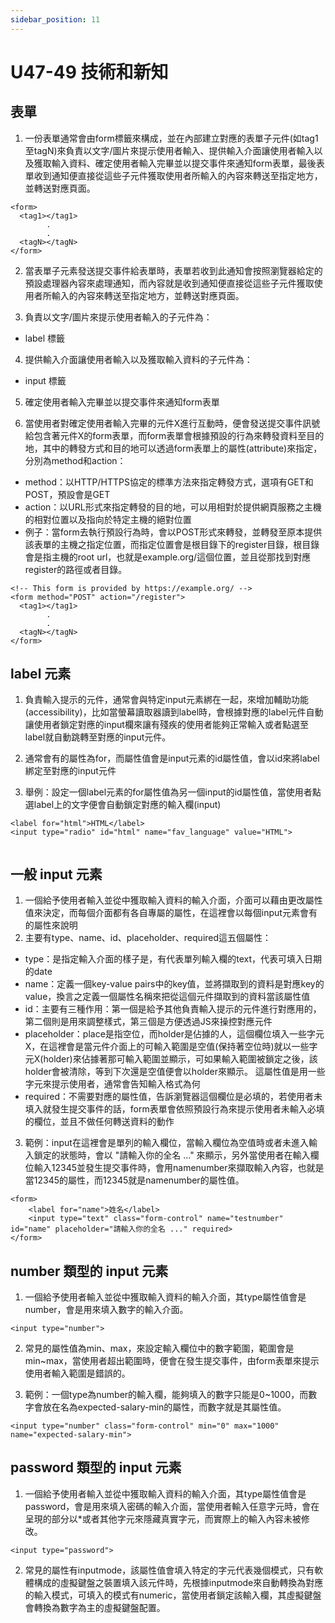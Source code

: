 ```yaml
---
sidebar_position: 11
---
```


# U47-49 技術和新知




## 表單
1. 一份表單通常會由form標籤來構成，並在內部建立對應的表單子元件(如tag1至tagN)來負責以文字/圖片來提示使用者輸入、提供輸入介面讓使用者輸入以及獲取輸入資料、確定使用者輸入完畢並以提交事件來通知form表單，最後表單收到通知便直接從這些子元件獲取使用者所輸入的內容來轉送至指定地方，並轉送對應頁面。
```
<form>
  <tag1></tag1>
        .
        .
  <tagN></tagN>
</form>
```
2. 當表單子元素發送提交事件給表單時，表單若收到此通知會按照瀏覽器給定的預設處理器內容來處理通知，而內容就是收到通知便直接從這些子元件獲取使用者所輸入的內容來轉送至指定地方，並轉送對應頁面。

3. 負責以文字/圖片來提示使用者輸入的子元件為：
  - label 標籤

4. 提供輸入介面讓使用者輸入以及獲取輸入資料的子元件為：
 - input 標籤

5. 確定使用者輸入完畢並以提交事件來通知form表單

6. 當使用者對確定使用者輸入完畢的元件X進行互動時，便會發送提交事件訊號給包含著元件X的form表單，而form表單會根據預設的行為來轉發資料至目的地，其中的轉發方式和目的地可以透過form表單上的屬性(attribute)來指定，分別為method和action：
  - method：以HTTP/HTTPS協定的標準方法來指定轉發方式，選項有GET和POST，預設會是GET
  - action：以URL形式來指定轉發的目的地，可以用相對於提供網頁服務之主機的相對位置以及指向於特定主機的絕對位置
  - 例子：當form去執行預設行為時，會以POST形式來轉發，並轉發至原本提供該表單的主機之指定位置，而指定位置會是根目錄下的register目錄，根目錄會是指主機的root url，也就是example.org/這個位置，並且從那找到對應register的路徑或者目錄。

  ```
  <!-- This form is provided by https://example.org/ -->
  <form method="POST" action="/register">
    <tag1></tag1>
          .
          .
    <tagN></tagN>
  </form>
  ```


## label 元素
1. 負責輸入提示的元件，通常會與特定input元素綁在一起，來增加輔助功能 (accessibility)，比如當螢幕讀取器讀到label時，會根據對應的label元件自動讓使用者鎖定對應的input欄來讓有殘疾的使用者能夠正常輸入或者點選至label就自動跳轉至對應的input元件。
2. 通常會有的屬性為for，而屬性值會是input元素的id屬性值，會以id來將label綁定至對應的input元件

3. 舉例：設定一個label元素的for屬性值為另一個input的id屬性值，當使用者點選label上的文字便會自動鎖定對應的輸入欄(input)
```
<label for="html">HTML</label>
<input type="radio" id="html" name="fav_language" value="HTML">
  
```


## 一般 input 元素

1. 一個給予使用者輸入並從中獲取輸入資料的輸入介面，介面可以藉由更改屬性值來決定，而每個介面都有各自專屬的屬性，在這裡會以每個input元素會有的屬性來說明
2. 主要有type、name、id、placeholder、required這五個屬性：
- type：是指定輸入介面的樣子是，有代表單列輸入欄的text，代表可填入日期的date
- name：定義一個key-value pairs中的key值，並將擷取到的資料是對應key的value，換言之定義一個屬性名稱來把從這個元件擷取到的資料當該屬性值
- id：主要有三種作用：第一個是給予其他負責輸入提示的元件進行對應用的，第二個則是用來調整樣式，第三個是方便透過JS來操控對應元件
- placeholder：place是指空位，而holder是佔據的人，這個欄位填入一些字元X，在這裡會是當元件介面上的可輸入範圍是空值(保持著空位時)就以一些字元X(holder)來佔據著那可輸入範圍並顯示，可如果輸入範圍被鎖定之後，該holder會被清除，等到下次還是空值便會以holder來顯示。 這屬性值是用一些字元來提示使用者，通常會告知輸入格式為何
- required：不需要對應的屬性值，告訴瀏覽器這個欄位是必填的，若使用者未填入就發生提交事件的話，form表單會依照預設行為來提示使用者未輸入必填的欄位，並且不做任何轉送資料的動作

3. 範例：input在這裡會是單列的輸入欄位，當輸入欄位為空值時或者未進入輸入鎖定的狀態時，會以 "請輸入你的全名 ..." 來顯示，另外當使用者在輸入欄位輸入12345並發生提交事件時，會用namenumber來擷取輸入內容，也就是當12345的屬性，而12345就是namenumber的屬性值。

```
<form>
    <label for="name">姓名</label>
    <input type="text" class="form-control" name="testnumber" id="name" placeholder="請輸入你的全名 ..." required>
</form>
```


## number 類型的 input 元素
1. 一個給予使用者輸入並從中獲取輸入資料的輸入介面，其type屬性值會是number，會是用來填入數字的輸入介面。
```
<input type="number">
```
2. 常見的屬性值為min、max，來設定輸入欄位中的數字範圍，範圍會是min~max，當使用者超出範圍時，便會在發生提交事件，由form表單來提示使用者輸入範圍是錯誤的。

3. 範例：一個type為number的輸入欄，能夠填入的數字只能是0~1000，而數字會放在名為expected-salary-min的屬性，而數字就是其屬性值。

```
<input type="number" class="form-control" min="0" max="1000" name="expected-salary-min">
```

## password 類型的 input 元素

1. 一個給予使用者輸入並從中獲取輸入資料的輸入介面，其type屬性值會是password，會是用來填入密碼的輸入介面，當使用者輸入任意字元時，會在呈現的部分以*或者其他字元來隱藏真實字元，而實際上的輸入內容未被修改。
```
<input type="password">
```
2. 常見的屬性有inputmode，該屬性值會填入特定的字元代表幾個模式，只有軟體構成的虛擬鍵盤之裝置填入該元件時，先根據inputmode來自動轉換為對應的輸入模式，可填入的模式有numeric，當使用者鎖定該輸入欄，其虛擬鍵盤會轉換為數字為主的虛擬鍵盤配置。

